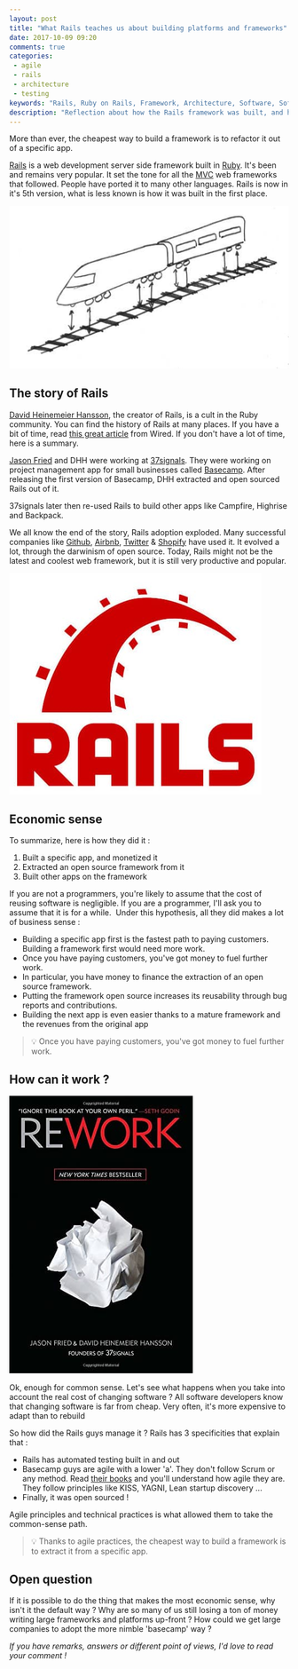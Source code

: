 ```yaml
---
layout: post
title: "What Rails teaches us about building platforms and frameworks"
date: 2017-10-09 09:20
comments: true
categories: 
 - agile
 - rails
 - architecture
 - testing
keywords: "Rails, Ruby on Rails, Framework, Architecture, Software, Software architecture, Testing, Automated Testing, Agile, Agile Software Development"
description: "Reflection about how the Rails framework was built, and how agile development practices enable to build specific before generic."
---
```

More than ever, the cheapest way to build a framework is to refactor it out of a specific app.

[Rails](http://rubyonrails.org/) is a web development server side framework built in [Ruby](https://www.ruby-lang.org/). It's been and remains very popular. It set the tone for all the [MVC](https://en.wikipedia.org/wiki/Model%E2%80%93view%E2%80%93controller) web frameworks that followed. People have ported it to many other languages. Rails is now in it's 5th version, what is less known is how it was built in the first place.

![Drawing of a train being detached from its rails](../imgs/2017-10-09-what-rails-teaches-us-about-building-platforms-and-frameworks/train-and-rails.jpg)

## The story of Rails

[David Heinemeier Hansson](http://david.heinemeierhansson.com/), the creator of Rails, is a cult in the Ruby community. You can find the history of Rails at many places. If you have a bit of time, read [this great article](https://www.wired.com/2008/02/mf-signals/?currentPage=all) from Wired. If you don't have a lot of time, here is a summary.

[Jason Fried](https://twitter.com/jasonfried?lang=fr) and DHH were working at [37signals](https://37signals.com/). They were working on project management app for small businesses called [Basecamp](https://basecamp.com/). After releasing the first version of Basecamp, DHH extracted and open sourced Rails out of it.

37signals later then re-used Rails to build other apps like Campfire, Highrise and Backpack.

We all know the end of the story, Rails adoption exploded. Many successful companies like [Github](https://github.com/), [Airbnb](https://www.airbnb.com/), [Twitter](https://twitter.com) & [Shopify](https://www.shopify.com) have used it. It evolved a lot, through the darwinism of open source. Today, Rails might not be the latest and coolest web framework, but it is still very productive and popular.

![The Rails logo](../imgs/2017-10-09-what-rails-teaches-us-about-building-platforms-and-frameworks/rails-logo.jpg)

## Economic sense

To summarize, here is how they did it :

1.  Built a specific app, and monetized it
2.  Extracted an open source framework from it
3.  Built other apps on the framework

If you are not a programmers, you're likely to assume that the cost of reusing software is negligible. If you are a programmer, I'll ask you to assume that it is for a while.  Under this hypothesis, all they did makes a lot of business sense :

*   Building a specific app first is the fastest path to paying customers. Building a framework first would need more work.
*   Once you have paying customers, you've got money to fuel further work.
*   In particular, you have money to finance the extraction of an open source framework.
*   Putting the framework open source increases its reusability through bug reports and contributions.
*   Building the next app is even easier thanks to a mature framework and the revenues from the original app

> 💡 Once you have paying customers, you've got money to fuel further work.

## How can it work ?

[![Cover of Rework book](../imgs/2017-10-09-what-rails-teaches-us-about-building-platforms-and-frameworks/rework-cover.jpg)](https://www.amazon.com/Rework-Jason-Fried/dp/0307463745/ref=sr_1_1?ie=UTF8&qid=1507610064&sr=8-1&keywords=rework)

Ok, enough for common sense. Let's see what happens when you take into account the real cost of changing software ? All software developers know that changing software is far from cheap. Very often, it's more expensive to adapt than to rebuild

So how did the Rails guys manage it ? Rails has 3 specificities that explain that :

*   Rails has automated testing built in and out
*   Basecamp guys are agile with a lower 'a'. They don't follow Scrum or any method. Read [their books](http://david.heinemeierhansson.com/#rework) and you'll understand how agile they are. They follow principles like KISS, YAGNI, Lean startup discovery ...
*   Finally, it was open sourced !

Agile principles and technical practices is what allowed them to take the common-sense path.

> 💡 Thanks to agile practices, the cheapest way to build a framework is to extract it from a specific app.

## Open question

If it is possible to do the thing that makes the most economic sense, why isn't it the default way ? Why are so many of us still losing a ton of money writing large frameworks and platforms up-front ? How could we get large companies to adopt the more nimble 'basecamp' way ?

_If you have remarks, answers or different point of views, I'd love to read your comment !_